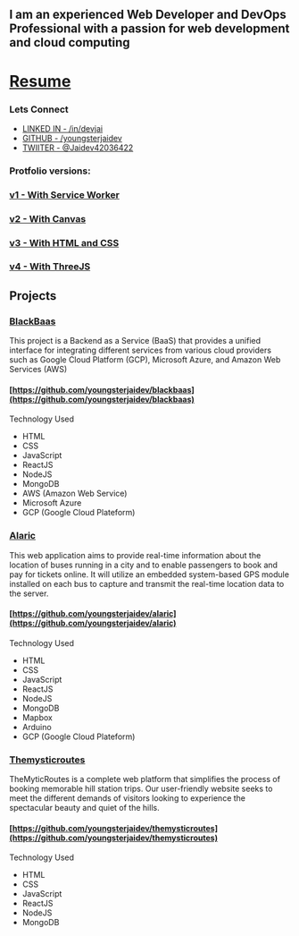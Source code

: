 ## I am an experienced Web Developer and DevOps Professional with a passion for web development and cloud computing

# [Resume](https://youngsterjaidev.github.io/resumes/jai-resume.pdf)

### Lets Connect 
- [LINKED IN  - /in/devjai](https://www.linkedin.com/in/devjai/) 
- [GITHUB - /youngsterjaidev](https://github.com/youngsterjaidev) 
- [TWIITER - @Jaidev42036422](https://twitter.com/Jaidev42036422)


### Protfolio versions:

### [v1 - With Service Worker](https://youngsterjaidev.github.io/v1)

### [v2 - With Canvas](https://youngsterjaidev.github.io/v3)

### [v3 - With HTML and CSS](https://youngsterjaidev.github.io/v2)

### [v4 - With ThreeJS](https://youngsterjaidev.github.io/v4)

## Projects

### [BlackBaas](/docs/baas)
This project is a Backend as a Service (BaaS) that provides a unified interface for integrating different
services from various cloud providers such as Google Cloud Platform (GCP), Microsoft Azure, and Amazon
Web Services (AWS)

#### [https://github.com/youngsterjaidev/blackbaas](https://github.com/youngsterjaidev/blackbaas)

Technology Used
- HTML
- CSS
- JavaScript
- ReactJS
- NodeJS
- MongoDB
- AWS (Amazon Web Service)
- Microsoft Azure
- GCP (Google Cloud Plateform)

### [Alaric](https://alaric.co.in)
This web application aims to provide real-time information about the location of buses running in a city and
to enable passengers to book and pay for tickets online. It will utilize an embedded system-based GPS
module installed on each bus to capture and transmit the real-time location data to the server.

#### [https://github.com/youngsterjaidev/alaric](https://github.com/youngsterjaidev/alaric)

Technology Used
- HTML
- CSS
- JavaScript
- ReactJS
- NodeJS
- MongoDB
- Mapbox
- Arduino
- GCP (Google Cloud Plateform)

### [Themysticroutes](https://themysticroutes.netlify.app/)
TheMyticRoutes is a complete web platform that simplifies the process of booking memorable hill station trips. Our user-friendly website seeks to meet the different demands of visitors looking to experience the spectacular beauty and quiet of the hills.

#### [https://github.com/youngsterjaidev/themysticroutes](https://github.com/youngsterjaidev/themysticroutes)

Technology Used
- HTML
- CSS
- JavaScript
- ReactJS
- NodeJS
- MongoDB
